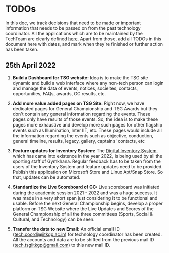 # TODOs

In this doc, we track decisions that need to be made or important information that needs to be passed on from the past technology coordinator. All the applications which are to be maintained by the TechTeam are clearly defined [here](APPs.md). Apart from those, add all TODOs in this document here with dates, and mark when they're finished or further action has been taken.

## 25th April 2022

1. **Build a Dashboard for TSG website:** Idea is to make the TSG site dynamic and build a web interface where any non-tech person can login and manage the data of events, notices, socieites, contacts, opportunities, FAQs, awards, GC results, etc.

2. **Add more value added pages on TSG Site:** Right now, we have dedicated pages for General Championship and TSG Awards but they don't contain any general information regarding the events. These pages only have results of those events. So, the idea is to make these pages more exhaustive and develop more such pages for other flagship events such as Illumination, Inter IIT, etc. These pages would include all the information regarding the events such as objective, conduction, general timeline, results, legacy, gallery, captains' contacts, etc

3. **Feature updates for Inventory System:** The [Digital Inventory System](https://github.com/tsg-iitkgp/tsg-inventory-system/blob/main/README.md), which has came into existence in the year 2022, is being used by all the sporting staff of Gymkhana. Regular feedback has to be taken from the users of the Inventory System and feature updates need to be provided. Publish this application on Microsoft Store and Linux Apt/Snap Store. So that, updates can be automated.

4. **Standardize the Live Scoreboard of GC:** Live scoreboard was initiated during the academic session 2021 - 2022 and was a huge success. It was made in a very short span just considering it to be functional and usable. Before the next General Championship begins, develop a proper platform on TSG Website where the Live Updates and Scores of the General Championship of all the three committees (Sports, Social & Cultural, and Technology) can be seen.

5. **Transfer the data to new Email:** An official email ID (tech.coordi@iitkgp.ac.in) for technology coordinator has been created. All the accounts and data are to be shifted from the previous mail ID (tech.tsgiitkgp@gmail.com) to this new mail ID.
